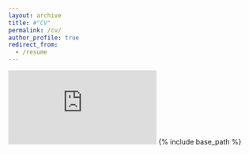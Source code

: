 ```yaml
---
layout: archive
title: #"CV"
permalink: /cv/
author_profile: true
redirect_from:
  - /resume
---
```

<embed src="https://francescoalosa.github.io/assets/CV_ALOSA___3_pages.pdf" type="application/pdf" />
{% include base_path %}
